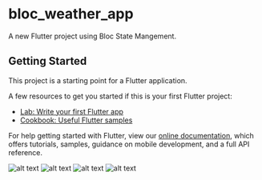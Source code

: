 # bloc_weather_app

A new Flutter project using Bloc State Mangement.

## Getting Started

This project is a starting point for a Flutter application.

A few resources to get you started if this is your first Flutter project:

- [Lab: Write your first Flutter app](https://flutter.dev/docs/get-started/codelab)
- [Cookbook: Useful Flutter samples](https://flutter.dev/docs/cookbook)

For help getting started with Flutter, view our
[online documentation](https://flutter.dev/docs), which offers tutorials,
samples, guidance on mobile development, and a full API reference.

![alt text](./snapshots/2.png) 
![alt text](./snapshots/1.png)
![alt text](./snapshots/3.png)
![alt text](./snapshots/4.png)
